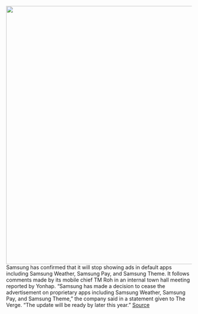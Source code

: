 <img src='https://cdn.vox-cdn.com/thumbor/LlPY9KyX0u9BmU3Vm140PBJ9gvk=/0x0:2040x1360/1200x800/filters:focal(857x517:1183x843)/cdn.vox-cdn.com/uploads/chorus_image/image/69740639/vpavic_210119_4377_0157.0.jpg' width='700px' /><br/>
Samsung has confirmed that it will stop showing ads in default apps including Samsung Weather, Samsung Pay, and Samsung Theme. It follows comments made by its mobile chief TM Roh in an internal town hall meeting reported by Yonhap. “Samsung has made a decision to cease the advertisement on proprietary apps including Samsung Weather, Samsung Pay, and Samsung Theme,” the company said in a statement given to The Verge. “The update will be ready by later this year.”
<a href='https://www.theverge.com/2021/8/18/22630332/samsung-ads-default-stock-apps-weather-pay-theme-confirmed'> Source <a/>